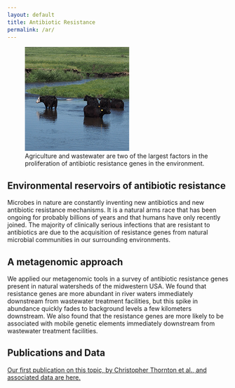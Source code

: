 ```yaml
---
layout: default
title: Antibiotic Resistance
permalink: /ar/
---
```


<div class="float-right">
<figure class="figure">
  <img src="/images/cows_smaller.png" class="figure-img img-fluid rounded" alt="happy cows">
  <figcaption class="figure-caption">Agriculture and wastewater are two of the largest factors in the proliferation of antibiotic resistance genes in the environment.</figcaption>
</figure>
</div>

## Environmental reservoirs of antibiotic resistance
Microbes in nature are constantly inventing new antibiotics and new antibiotic resistance mechanisms. It is a natural arms race that has been ongoing for probably billions of years and that humans have only recently joined.
The majority of clinically serious infections that are resistant to antibiotics are due to the acquisition of resistance genes from natural microbial communities in our surrounding environments. 

## A metagenomic approach
We applied our metagenomic tools in a survey of antibiotic resistance genes present in natural watersheds of the midwestern USA. We found that resistance genes are more abundant in river waters immediately downstream from wastewater treatment facilities, but this spike in abundance quickly fades to background levels a few kilometers downstream.
We also found that the resistance genes are more likely to be associated with mobile genetic elements immediately downstream from wastewater treatment facilities.

## Publications and Data
[Our first publication on this topic, by Christopher Thornton et al., and associated data are here.](/alldata/Thornton_2020/)
